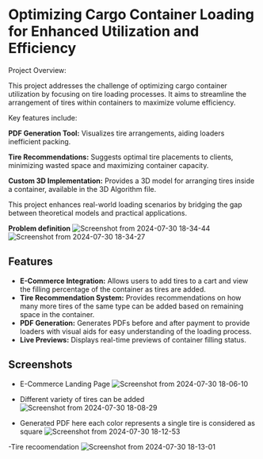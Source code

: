 # Optimizing Cargo Container Loading for Enhanced Utilization and Efficiency

Project Overview:

This project addresses the challenge of optimizing cargo container utilization by focusing on tire loading processes. It aims to streamline the arrangement of tires within containers to maximize volume efficiency.

Key features include:

**PDF Generation Tool:** Visualizes tire arrangements, aiding loaders inefficient packing.

**Tire Recommendations:** Suggests optimal tire placements to clients, minimizing wasted space and maximizing container capacity.

**Custom 3D Implementation:** Provides a 3D model for arranging tires inside a container, available in the 3D Algorithm file.

This project enhances real-world loading scenarios by bridging the gap between theoretical models and practical applications.

**Problem definition**
![Screenshot from 2024-07-30 18-34-44](https://github.com/user-attachments/assets/40d38a58-e0cc-4ab2-8be0-83070e833c07)
![Screenshot from 2024-07-30 18-34-27](https://github.com/user-attachments/assets/a4c40e83-b6dd-444e-8306-40ca0f687490)

## Features

- **E-Commerce Integration:** Allows users to add tires to a cart and view the filling percentage of the container as tires are added.
- **Tire Recommendation System:** Provides recommendations on how many more tires of the same type can be added based on remaining space in the container.
- **PDF Generation:** Generates PDFs before and after payment to provide loaders with visual aids for easy understanding of the loading process.
- **Live Previews:** Displays real-time previews of container filling status.

## Screenshots

- E-Commerce Landing Page ![Screenshot from 2024-07-30 18-06-10](https://github.com/user-attachments/assets/83e309bd-dad5-4018-a202-2796841ff2b6)

- Different variety of  tires can be added ![Screenshot from 2024-07-30 18-08-29](https://github.com/user-attachments/assets/12acd291-9850-4701-86c2-2da00b66dcf2)
- Generated PDF  here each color represents a single tire is considered as square ![Screenshot from 2024-07-30 18-12-53](https://github.com/user-attachments/assets/183061f9-8381-4749-9bd8-2d2a001b4dae)

-Tire recoomendation ![Screenshot from 2024-07-30 18-13-01](https://github.com/user-attachments/assets/a8edb9e0-ca47-4929-a2e5-164f8a16ba67)



